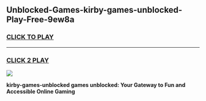 
## Unblocked-Games-kirby-games-unblocked-Play-Free-9ew8a
<h3>
<a href="https://premium76.site?title=kirby-games-unblocked&ref=20A">CLICK TO PLAY</a></h3>
<hr>

<h3>
<a href="https://premium76.site?title=kirby-games-unblocked&ref=20A">CLICK 2 PLAY</a>
  
</h3>

<a href="https://premium76.site?title=kirby-games-unblocked&ref=20A"><img src="https://clearcache.store/games.png"></a>


**kirby-games-unblocked games unblocked: Your Gateway to Fun and Accessible Online Gaming**
